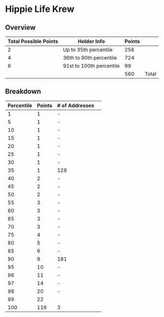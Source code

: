 # Hippie Life Krew 

## Overview 
| Total Possible Points | Holder Info  | Points   |       |
|-----------------------|--------------|----------|-------|
| 2                     | Up to 35th percentile   |  256 |       |
| 4                     | 36th to 90th percentile |  724 |       |
| 6                     | 91st to 100th percentile| 99   |       |
|                       |                | 560  | Total |
## Breakdown 
| Percentile            | Points       | # of Addresses |       |
|-----------------------|--------------|--------|-------|
| 1                     | 1   | -      |       |
| 5                     | 1   | -      |       |
| 10                    | 1   | -      |       |
| 15                    | 1   | -      |       |
| 20                    | 1   | -      |       |
| 25                    | 1   | -      |       |
| 30                    | 1   | -      |       |
| 35                    | 1   | 128    |       |
| 40                    | 2   | -      |       |
| 45                    | 2   | -      |       |
| 50                    | 2   | -      |       |
| 55                    | 3   | -      |       |
| 60                    | 3   | -      |       |
| 65                    | 3   | -      |       |
| 70                    | 3   | -      |       |
| 75                    | 4   | -      |       |
| 80                    | 5   | -      |       |
| 85                    | 6   | -      |       |
| 90                    | 9   | 181    |       |
| 95                    | 10  | -      |       |
| 96                    | 11  | -      |       |
| 97                    | 14  | -      |       |
| 98                    | 20  | -      |       |
| 99                    | 22  |      |       |
| 100                   | 116 | 3      |       |       